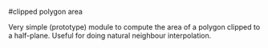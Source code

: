 #clipped polygon area

Very simple (prototype) module to compute the area of a polygon clipped to a half-plane. Useful for doing natural neighbour interpolation.
